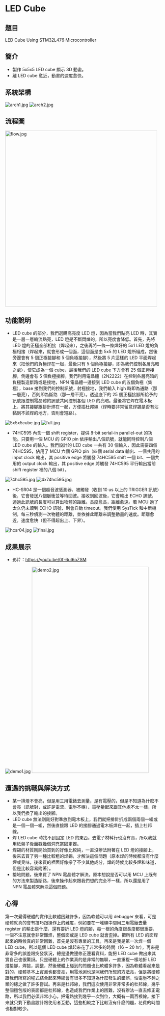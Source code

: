 # LED Cube #

## 題目 ##

LED Cube Using STM32L476 Microcontroller

## 簡介 ##

* 製作 5x5x5 LED cube 顯示 3D 動畫。
* 離 LED cube 愈近，動畫的速度愈快。

## 系統架構 ##

![arch1.jpg](https://raw.githubusercontent.com/yuwen41200/led-cube/master/img/arch1.jpg "arch1.jpg")
![arch2.jpg](https://raw.githubusercontent.com/yuwen41200/led-cube/master/img/arch2.jpg "arch2.jpg")

## 流程圖 ##

<img src="https://raw.githubusercontent.com/yuwen41200/led-cube/master/img/flow.jpg" alt="flow.jpg" title="flow.jpg" width="495.4" height="572.2">

## 功能說明 ##

* LED cube 的部分，我們選購高亮度 LED 燈，因為當我們點亮 LED 時，其實是一層一層輪流點亮，LED 燈是不斷閃爍的，所以亮度會降低。首先，先將 LED 燈的正極全部相接（焊起來），之後再將一條一條焊好的 5x1 LED 燈的負極相接（焊起來，就會形成一個面，這個面是由 5x5 的 LED 燈所組成，然後旁邊會有 5 個正極接腳和 5 個負極接腳），然後將 5 片這樣的 LED 平面焊起來（把他們的負極焊在一起，最後只有 5 個負極接腳，即為我們控制各層亮暗之處），使它成為一個 cube，最後我們的 LED cube 下方會有 25 個正極接腳，側邊會有 5 個負極接腳。我們利用電晶體（2N2222）在控制各層亮暗的負極製造斷路或是接地，NPN 電晶體一邊接到 LED cube 的五個負極（集極），base 接到我們的控制訊號，射極接地，我們輸入 high 時即為通路（那一層亮），否則即為斷路（那一層不亮）。透過底下的 25 個正極接腳所給予的訊號跟控制電晶體的訊號共同控制各個 LED 的亮暗。最後將它焊在電木板上，將其接腳跟排針焊在一起，方便插杜邦線（焊時要非常留意焊錫是否有沾黏到不該焊的地方，否則會短路）。

![5x5x5cube.jpg](https://raw.githubusercontent.com/yuwen41200/led-cube/master/img/5x5x5cube.jpg "5x5x5cube.jpg")
![full.jpg](https://raw.githubusercontent.com/yuwen41200/led-cube/master/img/full.jpg "full.jpg")

* 74HC595 內含一個 shift register，提供 8-bit serial-in parallel-out 的功能。只要用一個 MCU 的 GPIO pin 依序輸出八個訊號，就能同時控制八個 LED cube 的輸入。我們設計的 LED cube 一共有 30 個輸入，因此需要四個 74HC595，佔用了 MCU 六個 GPIO pin（四個 serial data 輸出、一個共用的 input clock 輸出，其 positive edge 將觸發 74HC595 shift 一個 bit、一個共用的 output clock 輸出，其 positive edge 將觸發 74HC595 平行輸出當前 shift register 裡的八個 bit）。

![74hc595.jpg](https://raw.githubusercontent.com/yuwen41200/led-cube/master/img/74hc595.jpg "74hc595.jpg")
![4x74hc595.jpg](https://raw.githubusercontent.com/yuwen41200/led-cube/master/img/4x74hc595.jpg "4x74hc595.jpg")

* HC-SR04 是一個超音波感測器，被觸發（收到 10 us 以上的 TRIGGER 訊號）後，它會發送八個脈衝並等待回波。接收到回波後，它會輸出 ECHO 訊號，透過此訊號的長度可以算出物體的距離。長度愈長，距離愈遠。若 MCU 過了太久仍未讀到 ECHO 訊號，則會自動 timeout。我們使用 SysTick 和中斷機制，每三秒偵測一次物體的距離，並依據此距離來調整動畫的速度。距離愈近，速度愈快（但不得超出上、下界）。

![hcsr04.jpg](https://raw.githubusercontent.com/yuwen41200/led-cube/master/img/hcsr04.jpg "hcsr04.jpg")
![final.jpg](https://raw.githubusercontent.com/yuwen41200/led-cube/master/img/final.jpg "final.jpg")

## 成果展示 ##

* 影片：https://youtu.be/0f-6uI6oZSM

![demo1.jpg](https://raw.githubusercontent.com/yuwen41200/led-cube/master/img/demo1.jpg "demo1.jpg")
<img src="https://raw.githubusercontent.com/yuwen41200/led-cube/master/img/demo2.jpg" alt="demo2.jpg" title="demo2.jpg" width="380" height="672">

## 遭遇的挑戰與解決方式 ##

* 某一排燈不會亮，但是用三用電錶去測量，是有電壓的，但是不知道為什麼不會亮（訊號對，或許是電流、電壓不穩），電壓量起來跟其他處不太一樣，所以我們換了輸出的接腳。
* LED cube 無法剛剛好對準放到電木板上，我們就把排針折成兩個兩個一組或是一個一個一組，然後直接跟 LED 的接腳通過電木板焊在一起，插上杜邦線。
* 焊 LED cube 時找不到固定 LED 的東西，去電子材料行也沒有賣，所以我就用紙盤子後面戳幾個洞充當固定器。
* 焊錫的材質剛開始買到的好像比較純，一直沒辦法附著在 LED 燈的接腳上，後來去買了另一種比較粗的焊錫，才解決這個問題（原本焊的時候都沒有什麼煙或臭味，後來買的裡面好像摻了不少其他成分，焊的時候比較多煙和味道，但是比較容易附著）。
* 接地問題，後來買了 NPN 電晶體才解決。原本想說是否可以用 MCU 上既有的方法來製造斷路，後來操作起來跟我們想的完全不一樣，所以還是用了 NPN 電晶體來解決這個問題。

## 心得 ##

第一次覺得硬體的實作比軟體困難許多，因為軟體可以用 debugger 來看，可是硬體就真的會有技巧跟操作上的難度，例如要在一堆線中間用三用電錶去量 register 的輸出是什麼，還有要折 LED 燈的腳，每一根的角度跟長度都很重要，一個不注意就會非常難焊，整個面或是 LED cube 就會歪掉。把所有 LED 的面焊起來的時候真的非常困難，首先是沒有專業的工具，再來是我是第一次焊一個 LED cube，所以這個 LED cube 焊起來花了非常多的時間（16 ~ 20 hr），再來是非常多的誤差跟突發狀況，總是邊做邊修正邊看資料，能把 LED cube 做出來其實自己也很驚訝。只是硬體上的作業真的是非常的無聊，一直重複一樣地折 LED 燈接腳，焊接，調整，然後硬體上碰到的問題也比軟體多許多，因為軟體看起來是對的，硬體基本上實測也都會亮，用電池測也是照我們所想的方法亮，但是將硬體跟我們所寫的程式結合起來時總會有很多不知道為什麼發生的錯誤，怕電壓不夠之類的總之做了許多嘗試。再來是杜邦線，我們這次使用非常非常多的杜邦線，幾乎整個麵包版的表面都是杜邦線，也造成我們作業上的困難，沒有辦法一直去修正電路，所以我們必須非常小心，把電路接到幾乎一次到位，大概有一兩百根線。接下來就只剩下動畫設計跟使用者互動，這些相較之下比較沒有什麼問題，花費的時間也相對較少。
